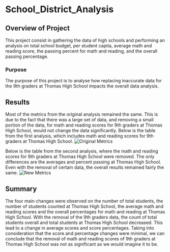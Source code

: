 # School_District_Analysis

## Overview of Project
This project consist in gathering the data of high schools and performing an analysis on total school budget, per student capita, average math and reading score, the passing percent for math and reading, and the overall passing percentage.

### Purpose
The purpose of this project is to analyse how replacing inaccurate data for the 9th graders at Thomas High School impacts the overall data analysis.

## Results
Most of the metrics from the original analysis remained the same. 
This is due to the fact that there was a large set of data, and removing a small portion of the data, for math and reading scores for 9th graders at Thomas High School, would not change the data significantly. 
Below is the table from the first analysis, which includes math and reading scores for 9th graders at Thomas High School.
![Original Metrics]()
        
Below is the table from the second analysis, where the math and reading scores for 9th graders at Thomas High School were removed. 
The only differences are the averages and percent passing at Thomas High School. 
Even with the removal of certain data, the overall results remained fairly the same.
![New Metrics]()

## Summary
The four main changes were observed on the number of total students, the number of students counted at Thomas High School, the average math and reading scores and the overall percentages for math and reading at Thomas High School. 
With the removal of the 9th graders data, the count of total students overall and total students at Thomas High School decreased. This lead to a change in average scores and score percentages. 
Taking into consideration that the score and percentage changes were minimal, we can conclude that the removal of math and reading scores of 9th graders at Thomas High School was not as significant as we would imagine it to be.

